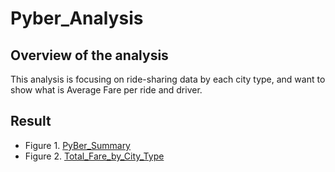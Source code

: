 # Pyber_Analysis
## Overview of the analysis
This analysis is focusing on ride-sharing data by each city type, and want to show what is Average Fare per ride and driver.

## Result
- Figure 1. [PyBer_Summary](https://github.com/jamesmoonusa/Pyber_Analysis/blob/main/Pyber_Analysis/Resources/PyBer_Summary.png)
- Figure 2. [Total_Fare_by_City_Type](https://github.com/jamesmoonusa/Pyber_Analysis/blob/main/Pyber_Analysis/Resources/Total_Fare_by_City_Type.png)

